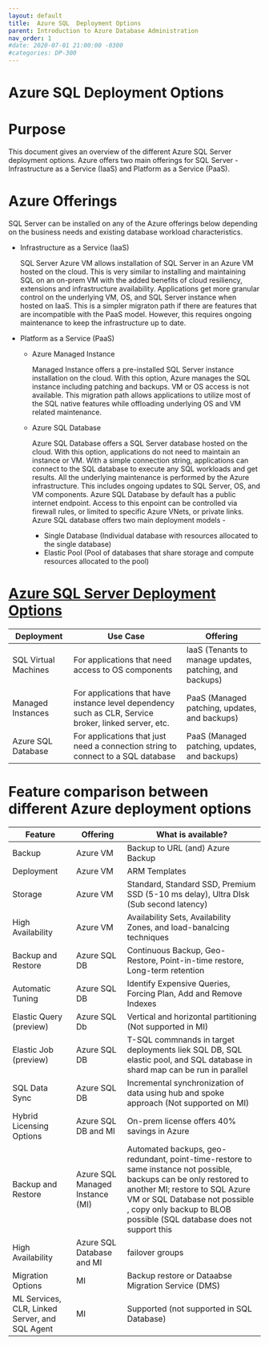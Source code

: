 ```yaml
---
layout: default
title:  Azure SQL  Deployment Options
parent: Introduction to Azure Database Administration
nav_order: 1
#date: 2020-07-01 21:00:00 -0300
#categories: DP-300
---
```


# Azure SQL Deployment Options

# __Purpose__

This document gives an overview of the different Azure SQL Server deployment options. Azure offers two main offerings for SQL Server - Infrastructure as a Service (IaaS) and Platform as a Service (PaaS).

# __Azure Offerings__

SQL Server can be installed on any of the Azure offerings below depending on the business needs and existing database workload characteristics.

* Infrastructure as a Service (IaaS)
  
  SQL Server Azure VM allows installation of SQL Server in an Azure VM hosted on the cloud. This is very similar to installing and maintaining SQL on an on-prem VM     with the added benefits of cloud resiliency, extensions and infrastructure availability. Applications get more granular control on the underlying VM, OS, and SQL 
  Server instance when hosted on IaaS. This is a simpler migraton path if there are features that are incompatible with the PaaS model. However, this requires ongoing 
  maintenance to keep the infrastructure up to date.
  
* Platform as a Service (PaaS)

  - Azure Managed Instance
  
    Managed Instance offers a pre-installed SQL Server instance installation on the cloud. With this option, Azure manages the SQL instance including patching and 
    backups. VM or OS access is not available. This migration path allows applications to utilize most of the SQL native features while offloading underlying OS and VM 
    related maintenance. 
    
  - Azure SQL Database

    Azure SQL Database offers a SQL Server database hosted on the cloud. With this option, applications do not need to maintain an instance or VM. With a simple 
    connection string, applications can connect to the SQL database to execute any SQL workloads and get results. All the underlying maintenance is performed by the 
    Azure infrastructure. This includes ongoing updates to SQL Server, OS, and VM components.  Azure SQL Database by default has a public internet endpoint. Access to 
    this enpoint can be controlled via firewall rules, or limited to specific Azure VNets, or private links. Azure SQL database offers two main deployment models - 
    
    - Single Database (Individual database with resources allocated to the single database)
    - Elastic Pool (Pool of databases that share storage and compute resources allocated to the pool)

# [Azure SQL Server Deployment Options](#tab/azure-sql-deployment-options) 

| Deployment | Use Case | Offering | 
| ---------- | -------- | -------- |
| SQL Virtual Machines | For applications that need access to OS components | IaaS (Tenants to manage updates, patching, and backups)|
| Managed Instances | For applications that have instance level dependency such as CLR, Service broker, linked server,  etc. | PaaS (Managed patching, updates, and backups)|
| Azure SQL Database | For applications that just need a connection string to connect to a SQL database | PaaS (Managed patching, updates, and backups)|

# Feature comparison between different Azure deployment options

| Feature | Offering  | What is available?  |
| ------- | ------------------ | ---------------------- |
| Backup | Azure VM | Backup to URL (and) Azure Backup |
| Deployment | Azure VM | ARM Templates |
| Storage | Azure VM | Standard, Standard SSD, Premium SSD (5-10 ms delay), Ultra DIsk (Sub second latency) |
| High Availability | Azure VM |Availability Sets, Availability Zones, and load-banalcing techniques |
| Backup and Restore | Azure SQL DB | Continuous Backup, Geo-Restore, Point-in-time restore, Long-term retention |
| Automatic Tuning | Azure SQL DB | Identify Expensive Queries, Forcing Plan, Add and Remove Indexes |
| Elastic Query (preview) | Azure SQL Db | Vertical and horizontal partitioning (Not supported in MI) |
| Elastic Job (preview) | Azure SQL DB | T-SQL commnands in target deployments liek SQL DB, SQL elastic pool, and SQL database in shard map can be run in parallel |
| SQL Data Sync | Azure SQL DB | Incremental synchronization of data using hub and spoke approach (Not supported on MI) |
| Hybrid Licensing Options | Azure SQL DB and MI | On-prem license offers 40% savings in Azure |
| Backup and Restore | Azure SQL Managed Instance (MI) | Automated backups, geo-redundant, point-time-restore to same instance not possible, backups can be only restored to another MI; restore to SQL Azure VM or SQL Database not possible , copy only backup to BLOB possible (SQL database does not support this |
| High Availability | Azure SQL Database and MI | failover groups |
| Migration Options | MI | Backup restore or Dataabse Migration Service (DMS) |
| ML Services, CLR, Linked Server, and SQL Agent | MI | Supported (not supported in SQL Database) |







